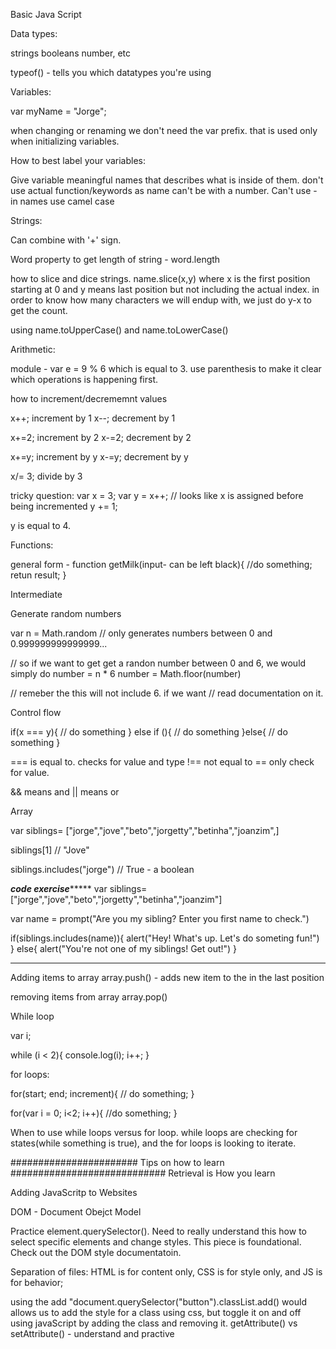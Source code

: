 
Basic Java Script


Data types:

strings
booleans
number, etc

typeof() - tells you which datatypes you're using


Variables:

var myName = "Jorge";

when changing or renaming we don't need the var prefix. that is used only when initializing variables.

How to best label your variables:

Give variable meaningful names that describes what is inside of them.
don't use actual function/keywords as name
can't be with a number.
Can't use - in names
use camel case


Strings:

Can combine with '+' sign.

Word property to get length of string - word.length

how to slice and dice strings. name.slice(x,y) where x is the first position starting at 0 and y means last position but not including the actual index. 
in order to know how many characters we will endup with, we just do y-x to get the count.

using name.toUpperCase() and name.toLowerCase()

Arithmetic:

module -  var e = 9 % 6 which is equal to 3.
use parenthesis to make it clear which operations is happening first.

how to increment/decrememnt values

x++; increment by 1
x--; decrement by 1

x+=2; increment by 2
x-=2; decrement by 2

x+=y; increment by y
x-=y; decrement by y

x/= 3; divide by 3


tricky question:
var x = 3;
var y = x++; // looks like x is assigned before being incremented
y += 1;

y is equal to 4.

Functions:

general form - 
function getMilk(input- can be left black){
	//do something;
	retun result;
}


Intermediate

Generate random numbers

var n = Math.random // only generates numbers between 0 and 0.999999999999999...

// so if we want to get get a randon number between 0 and 6, we would simply do
number = n * 6
number = Math.floor(number)

// remeber the this will not include 6. if we want
// read documentation on it.

Control flow

if(x === y){
  // do something
} else if (){
// do something
}else{
// do something
}

=== is equal to. checks for value and type
!== not equal to
== only check for value.

&& means and 
|| means or

Array

var siblings= ["jorge","jove","beto","jorgetty","betinha","joanzim",]

siblings[1] // "Jove"

siblings.includes("jorge") // True - a boolean

***************************code exercise********************************
var siblings= ["jorge","jove","beto","jorgetty","betinha","joanzim"]

var name = prompt("Are you my sibling? Enter you first name to check.")

if(siblings.includes(name)){
    alert("Hey! What's up. Let's do someting fun!")
} else{
    alert("You're not one of my siblings! Get out!")
}
************************************************************************

Adding items to array
array.push() - adds new item to the in the last position

removing items from array
array.pop()


While loop

var i;

while (i < 2){
  console.log(i);
  i++;
}

for loops:

for(start; end; increment){
  // do something;
}

for(var i = 0; i<2; i++){
  //do something;
}

When to use while loops versus for loop. while loops are checking for states(while something is true), and the for loops is looking to iterate.

####################### Tips on how to learn ############################
Retrieval is How you learn


Adding JavaScritp to Websites

DOM - Document Obejct Model

Practice element.querySelector(). Need to really understand this how to select specific elements and change styles. This piece is foundational.
Check out the DOM style documentatoin.

Separation of files:
HTML is for content only, CSS is for style only, and JS is for behavior;

using the add "document.querySelector("button").classList.add() would allows us to add the style for a class using css, but toggle it on and off using javaScript by adding the class and removing it.
getAttribute() vs setAttribute() - understand and practive
